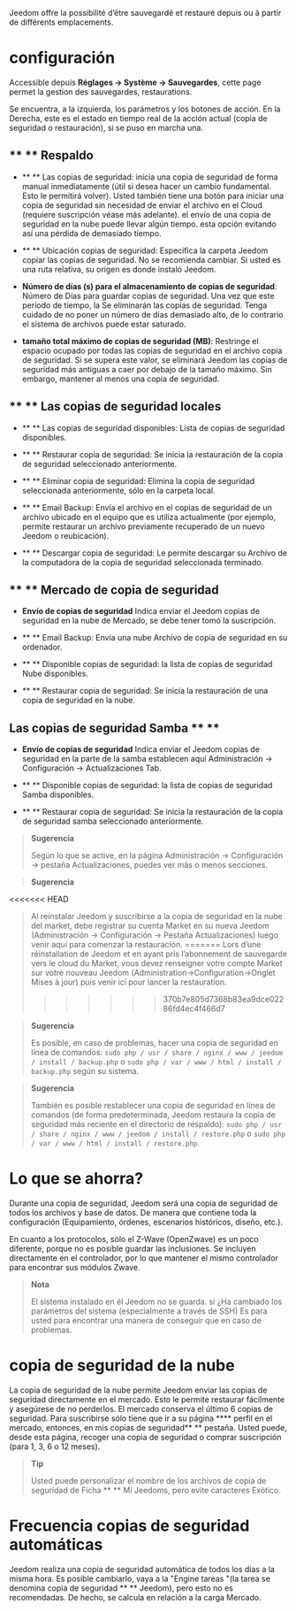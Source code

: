 Jeedom offre la possibilité d’être sauvegardé et restauré depuis ou à partir
de différents emplacements.

configuración
=============

Accessible depuis **Réglages → Système → Sauvegardes**, cette page permet la
gestion des sauvegardes, restaurations.

Se encuentra, a la izquierda, los parámetros y los botones de acción. En la
Derecha, este es el estado en tiempo real de la acción actual (copia de seguridad
o restauración), si se puso en marcha una.

** ** Respaldo
---------------

-   ** ** Las copias de seguridad: inicia una copia de seguridad de forma manual
    inmediatamente (útil si desea hacer un cambio fundamental.
    Esto le permitirá volver). Usted también tiene una
    botón para iniciar una copia de seguridad sin necesidad de enviar el archivo en el
    Cloud (requiere suscripción véase más adelante). el envío de una
    copia de seguridad en la nube puede llevar algún tiempo. esta opción
    evitando así una pérdida de demasiado tiempo.

-   ** ** Ubicación copias de seguridad: Especifica la carpeta
    Jeedom copiar las copias de seguridad. No se recomienda
    cambiar. Si usted es una ruta relativa, su origen es
    donde instaló Jeedom.

-   **Número de días (s) para el almacenamiento de copias de seguridad**: Número de
    Días para guardar copias de seguridad. Una vez que este período de tiempo, la
    Se eliminarán las copias de seguridad. Tenga cuidado de no poner un número
    de días demasiado alto, de lo contrario el sistema de archivos puede
    estar saturado.

-   **tamaño total máximo de copias de seguridad (MB)**: Restringe
    el espacio ocupado por todas las copias de seguridad en el archivo
    copia de seguridad. Si se supera este valor, se eliminará Jeedom
    las copias de seguridad más antiguas a caer por debajo de la
    tamaño máximo. Sin embargo, mantener al menos una copia de seguridad.

** ** Las copias de seguridad locales
-----------------------

-   ** ** Las copias de seguridad disponibles: Lista de copias de seguridad disponibles.

-   ** ** Restaurar copia de seguridad: Se inicia la restauración de la copia de seguridad
    seleccionado anteriormente.

-   ** ** Eliminar copia de seguridad: Elimina la copia de seguridad seleccionada
    anteriormente, sólo en la carpeta local.

-   ** ** Email Backup: Envía el archivo en el
    copias de seguridad de un archivo ubicado en el equipo que es
    utiliza actualmente (por ejemplo, permite restaurar un archivo
    previamente recuperado de un nuevo Jeedom o reubicación).

-   ** ** Descargar copia de seguridad: Le permite descargar su
    Archivo de la computadora de la copia de seguridad seleccionada terminado.

** ** Mercado de copia de seguridad
----------------------

-   **Envío de copias de seguridad** Indica enviar el Jeedom
    copias de seguridad en la nube de Mercado, se debe tener
    tomó la suscripción.

-   ** ** Email Backup: Envía una nube
    Archivo de copia de seguridad en su ordenador.

-   ** ** Disponible copias de seguridad: la lista de copias de seguridad
    Nube disponibles.

-   ** ** Restaurar copia de seguridad: Se inicia la restauración de una
    copia de seguridad en la nube.

Las copias de seguridad Samba ** **
---------------------

-   **Envío de copias de seguridad** Indica enviar el Jeedom
    copias de seguridad en la parte de la samba establecen aquí
    Administración → Configuración → Actualizaciones Tab.

-   ** ** Disponible copias de seguridad: la lista de copias de seguridad
    Samba disponibles.

-   ** ** Restaurar copia de seguridad: Se inicia la restauración de la copia de seguridad
    samba seleccionado anteriormente.

> **Sugerencia**
>
> Según lo que se active, en la página
> Administración → Configuración → pestaña Actualizaciones, puedes ver
> más o menos secciones.

> **Sugerencia**
>
<<<<<<< HEAD
> Al reinstalar Jeedom y suscribirse a la
> copia de seguridad en la nube del market, debe registrar su cuenta
> Market en su nueva Jeedom (Administración → Configuración → Pestaña
> Actualizaciones) luego venir aquí para comenzar la restauración.
=======
> Lors d’une réinstallation de Jeedom et en ayant pris l’abonnement de
> sauvegarde vers le cloud du Market, vous devez renseigner votre compte
> Market sur votre nouveau Jeedom (Administration→Configuration→Onglet
> Mises à jour) puis venir ici pour lancer la restauration.
>>>>>>> 370b7e805d7368b83ea9dce02286fd4ec4f466d7

> **Sugerencia**
>
> Es posible, en caso de problemas, hacer una copia de seguridad en línea de
> comandos: `sudo php / usr / share / nginx / www / jeedom / install / backup.php`
> o `sudo php / var / www / html / install / backup.php` según su sistema.

> **Sugerencia**
>
> También es posible restablecer una copia de seguridad en línea de
> comandos (de forma predeterminada, Jeedom restaura la copia de seguridad más reciente
> en el directorio de respaldo):
> `sudo php / usr / share / nginx / www / jeedom / install / restore.php` o
> `sudo php / var / www / html / install / restore.php`.

Lo que se ahorra?
==============================

Durante una copia de seguridad, Jeedom será una copia de seguridad de todos los archivos y
base de datos. De manera que contiene toda la configuración
(Equipamiento, órdenes, escenarios históricos, diseño, etc.).

En cuanto a los protocolos, sólo el Z-Wave (OpenZwave) es un poco
diferente, porque no es posible guardar las inclusiones.
Se incluyen directamente en el controlador, por lo que
mantener el mismo controlador para encontrar sus módulos Zwave.

> **Nota**
>
> El sistema instalado en él Jeedom no se guarda. si
> ¿Ha cambiado los parámetros del sistema (especialmente a través de SSH)
> Es para usted para encontrar una manera de conseguir que en caso de problemas.

copia de seguridad de la nube
================

La copia de seguridad de la nube permite Jeedom enviar las copias de seguridad
directamente en el mercado. Esto le permite restaurar fácilmente
y asegúrese de no perderlos. El mercado conserva el último 6
copias de seguridad. Para suscribirse sólo tiene que ir a su página
**** perfil en el mercado, entonces, en mis copias de seguridad** ** pestaña. Usted
puede, desde esta página, recoger una copia de seguridad o comprar
suscripción (para 1, 3, 6 o 12 meses).

> **Tip**
>
> Usted puede personalizar el nombre de los archivos de copia de seguridad de
> Ficha ** ** Mi Jeedoms, pero evite caracteres
> Exótico.

Frecuencia copias de seguridad automáticas
======================================

Jeedom realiza una copia de seguridad automática de todos los días a la misma
hora. Es posible cambiarlo, vaya a la "Engine
tareas "(la tarea se denomina copia de seguridad ** ** Jeedom), pero esto no es
recomendadas. De hecho, se calcula en relación a la carga
Mercado.
